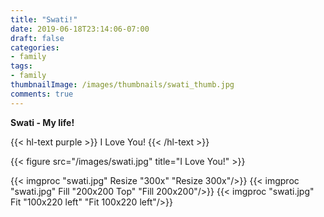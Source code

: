 ```yaml
---
title: "Swati!"
date: 2019-06-18T23:14:06-07:00
draft: false
categories:
- family
tags:
- family
thumbnailImage: /images/thumbnails/swati_thumb.jpg
comments: true
---
```


**Swati - My life!**

{{< hl-text purple >}}
I Love You!
{{< /hl-text >}}

<!--more-->

{{< figure src="/images/swati.jpg" title="I Love You!" >}}

{{< imgproc "swati.jpg" Resize "300x" "Resize 300x"/>}}
{{< imgproc "swati.jpg" Fill "200x200 Top" "Fill 200x200"/>}}
{{< imgproc "swati.jpg" Fit "100x220 left" "Fit 100x220 left"/>}}

<br/><br/>
